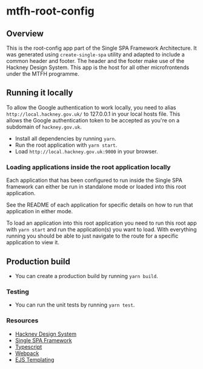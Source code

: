 # mtfh-root-config

## Overview

This is the root-config app part of the Single SPA Framework Architecture. It was generated using `create-single-spa` utility and adapted to include a common header and footer. The header and the footer make use of the Hackney Design System. This app is the host for all other microfrontends under the MTFH programme.

## Running it locally
To allow the Google authentication to work locally, you need to alias `http://local.hackney.gov.uk/` to 127.0.0.1 in your local hosts file. This allows the Google authentication token to be accepted as you're on a subdomain of `hackney.gov.uk`.
- Install all dependencies by running `yarn`.
- Run the root application with `yarn start`.
- Load `http://local.hackney.gov.uk:9000` in your browser.

### Loading applications inside the root application locally
Each application that has been configured to run inside the Single SPA framework can either be run in standalone mode or loaded into this root application.

See the README of each application for specific details on how to run that application in either mode.

To load an application into this root application you need to run this root app with `yarn start` and run the application(s) you want to load. With everything running you should be able to just navigate to the route for a specific application to view it.


## Production build

-   You can create a production build by running `yarn build`.

### Testing

-   You can run the unit tests by running `yarn test`.

### Resources

-   [Hackney Design System](https://design-system.hackney.gov.uk/)
-   [Single SPA Framework](https://single-spa.js.org/)
-   [Typescript](https://www.typescriptlang.org/)
-   [Webpack](https://webpack.js.org/)
-   [EJS Templating](https://ejs.co/)
